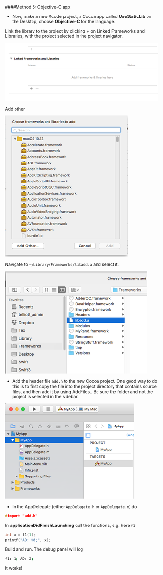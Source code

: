 ####Method 5:  Objective-C app

* Now, make a new Xcode project, a Cocoa app called **UseStaticLib** on the Desktop, choose **Objective-C** for the language. 

Link the library to the project by clicking + on Linked Frameworks and Libraries, with the project selected in the project navigator.

![](figs/linked.png)

Add other

![](figs/add_other.png)

Navigate to ```~/Library/Frameworks/libadd.a``` and select it.

![](figs/libadd_a_fw.png)

* Add the header file ``add.h`` to the new Cocoa project.  One good way to do this is to first copy the file into the project directory that contains source files, and then add it by using AddFiles..  Be sure the folder and not the project is selected in the sidebar.

![](figs/folder_selected2.png) 

* In the AppDelegate (either ``AppDelegate.h`` or ``AppDelegate.m``) do 

```c
#import "add.h"
```

In **applicationDidFinishLaunching** call the functions, e.g. here ``f1``

```c
int x = f1(1);
printf("AD: %d;", x);
```

Build and run.  The debug panel will log

```bash
f1: 1; AD: 2;
```

It works!